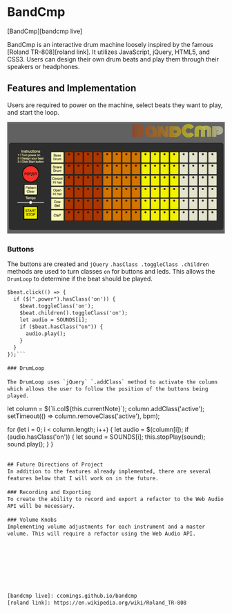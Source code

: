 # BandCmp

[BandCmp][bandcmp live]

BandCmp is an interactive drum machine loosely inspired by the famous [Roland TR-808][roland link]. It utilizes JavaScript, jQuery, HTML5, and CSS3. Users can design their own drum beats and play them through their speakers or headphones.

## Features and Implementation
Users are required to power on the machine, select beats they want to play, and start the loop.

![image](./docs/video-2.gif)

### Buttons
The buttons are created and `jQuery` `.hasClass .toggleClass .children` methods are used to turn classes `on` for buttons and leds. This allows the `DrumLoop` to determine if the beat should be played.

```        
$beat.click(() => {
  if ($(".power").hasClass('on')) {
    $beat.toggleClass('on');
    $beat.children().toggleClass('on');
    let audio = SOUNDS[i];
    if ($beat.hasClass("on")) {
      audio.play();
    }
  }
});```

### DrumLoop

The DrumLoop uses `jQuery` `.addClass` method to activate the column which allows the user to follow the position of the buttons being played.

```
let column = $(`li.col${this.currentNote}`);
  column.addClass('active');
  setTimeout(() => column.removeClass('active'), bpm);

  for (let i = 0; i < column.length; i++) {
    let audio = $(column[i]);
    if (audio.hasClass('on')) {
      let sound = SOUNDS[i];
      this.stopPlay(sound);
      sound.play();
    }
  }
  ```

## Future Directions of Project
In addition to the features already implemented, there are several features below that I will work on in the future.

### Recording and Exporting
To create the ability to record and export a refactor to the Web Audio API will be necessary.

### Volume Knobs
Implementing volume adjustments for each instrument and a master volume. This will require a refactor using the Web Audio API.








[bandcmp live]: ccomings.github.io/bandcmp
[roland link]: https://en.wikipedia.org/wiki/Roland_TR-808

